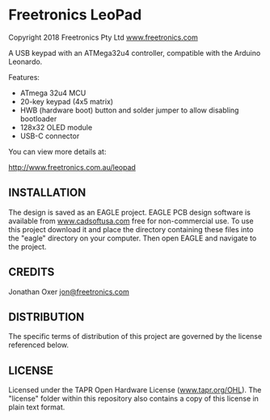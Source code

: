Freetronics LeoPad
====================
Copyright 2018 Freetronics Pty Ltd  www.freetronics.com  

A USB keypad with an ATMega32u4 controller, compatible with the Arduino
Leonardo.

Features:

 * ATmega 32u4 MCU
 * 20-key keypad (4x5 matrix)
 * HWB (hardware boot) button and solder jumper to allow disabling bootloader
 * 128x32 OLED module
 * USB-C connector

You can view more details at:

  http://www.freetronics.com.au/leopad


INSTALLATION
------------
The design is saved as an EAGLE project. EAGLE PCB design software is
available from www.cadsoftusa.com free for non-commercial use. To use
this project download it and place the directory containing these files
into the "eagle" directory on your computer. Then open EAGLE and
navigate to the project.


CREDITS
-------
Jonathan Oxer jon@freetronics.com


DISTRIBUTION
------------
The specific terms of distribution of this project are governed by the
license referenced below.


LICENSE
-------
Licensed under the TAPR Open Hardware License (www.tapr.org/OHL).
The "license" folder within this repository also contains a copy of
this license in plain text format.
